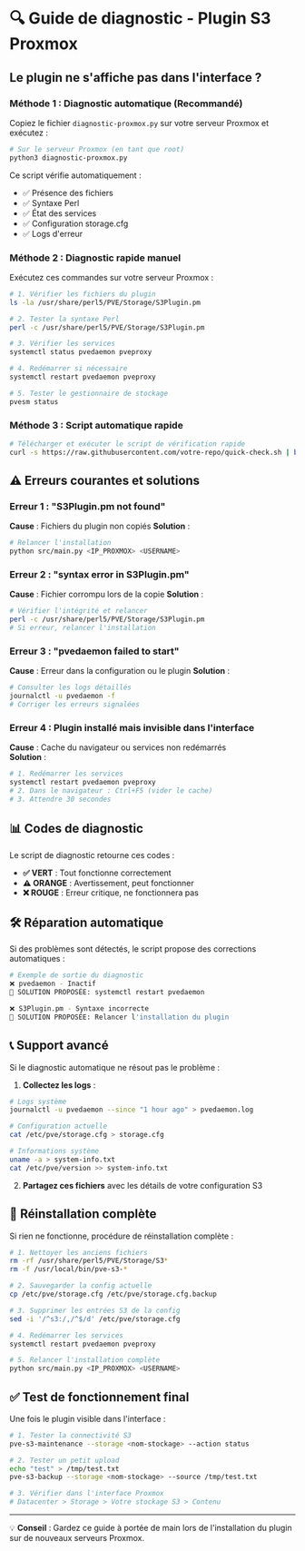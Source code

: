 # 🔍 Guide de diagnostic - Plugin S3 Proxmox

## Le plugin ne s'affiche pas dans l'interface ?

### Méthode 1 : Diagnostic automatique (Recommandé)

Copiez le fichier `diagnostic-proxmox.py` sur votre serveur Proxmox et exécutez :

```bash
# Sur le serveur Proxmox (en tant que root)
python3 diagnostic-proxmox.py
```

Ce script vérifie automatiquement :
- ✅ Présence des fichiers
- ✅ Syntaxe Perl
- ✅ État des services  
- ✅ Configuration storage.cfg
- ✅ Logs d'erreur

### Méthode 2 : Diagnostic rapide manuel

Exécutez ces commandes sur votre serveur Proxmox :

```bash
# 1. Vérifier les fichiers du plugin
ls -la /usr/share/perl5/PVE/Storage/S3Plugin.pm

# 2. Tester la syntaxe Perl
perl -c /usr/share/perl5/PVE/Storage/S3Plugin.pm

# 3. Vérifier les services
systemctl status pvedaemon pveproxy

# 4. Redémarrer si nécessaire
systemctl restart pvedaemon pveproxy

# 5. Tester le gestionnaire de stockage
pvesm status
```

### Méthode 3 : Script automatique rapide

```bash
# Télécharger et exécuter le script de vérification rapide
curl -s https://raw.githubusercontent.com/votre-repo/quick-check.sh | bash
```

## ⚠️ Erreurs courantes et solutions

### Erreur 1 : "S3Plugin.pm not found"
**Cause** : Fichiers du plugin non copiés
**Solution** : 
```bash
# Relancer l'installation
python src/main.py <IP_PROXMOX> <USERNAME>
```

### Erreur 2 : "syntax error in S3Plugin.pm" 
**Cause** : Fichier corrompu lors de la copie
**Solution** :
```bash
# Vérifier l'intégrité et relancer
perl -c /usr/share/perl5/PVE/Storage/S3Plugin.pm
# Si erreur, relancer l'installation
```

### Erreur 3 : "pvedaemon failed to start"
**Cause** : Erreur dans la configuration ou le plugin
**Solution** :
```bash
# Consulter les logs détaillés
journalctl -u pvedaemon -f
# Corriger les erreurs signalées
```

### Erreur 4 : Plugin installé mais invisible dans l'interface
**Cause** : Cache du navigateur ou services non redémarrés  
**Solution** :
```bash
# 1. Redémarrer les services
systemctl restart pvedaemon pveproxy
# 2. Dans le navigateur : Ctrl+F5 (vider le cache)
# 3. Attendre 30 secondes
```

## 📊 Codes de diagnostic

Le script de diagnostic retourne ces codes :

- **✅ VERT** : Tout fonctionne correctement
- **⚠️ ORANGE** : Avertissement, peut fonctionner  
- **❌ ROUGE** : Erreur critique, ne fonctionnera pas

## 🛠️ Réparation automatique

Si des problèmes sont détectés, le script propose des corrections automatiques :

```bash
# Exemple de sortie du diagnostic
❌ pvedaemon - Inactif
🔧 SOLUTION PROPOSÉE: systemctl restart pvedaemon

❌ S3Plugin.pm - Syntaxe incorrecte  
🔧 SOLUTION PROPOSÉE: Relancer l'installation du plugin
```

## 📞 Support avancé

Si le diagnostic automatique ne résout pas le problème :

1. **Collectez les logs** :
```bash
# Logs système
journalctl -u pvedaemon --since "1 hour ago" > pvedaemon.log

# Configuration actuelle  
cat /etc/pve/storage.cfg > storage.cfg

# Informations système
uname -a > system-info.txt
cat /etc/pve/version >> system-info.txt
```

2. **Partagez ces fichiers** avec les détails de votre configuration S3

## 🔄 Réinstallation complète

Si rien ne fonctionne, procédure de réinstallation complète :

```bash
# 1. Nettoyer les anciens fichiers
rm -rf /usr/share/perl5/PVE/Storage/S3*
rm -f /usr/local/bin/pve-s3-*

# 2. Sauvegarder la config actuelle
cp /etc/pve/storage.cfg /etc/pve/storage.cfg.backup

# 3. Supprimer les entrées S3 de la config
sed -i '/^s3:/,/^$/d' /etc/pve/storage.cfg

# 4. Redémarrer les services
systemctl restart pvedaemon pveproxy

# 5. Relancer l'installation complète
python src/main.py <IP_PROXMOX> <USERNAME>
```

## ✅ Test de fonctionnement final

Une fois le plugin visible dans l'interface :

```bash
# 1. Tester la connectivité S3
pve-s3-maintenance --storage <nom-stockage> --action status

# 2. Tester un petit upload
echo "test" > /tmp/test.txt
pve-s3-backup --storage <nom-stockage> --source /tmp/test.txt

# 3. Vérifier dans l'interface Proxmox
# Datacenter > Storage > Votre stockage S3 > Contenu
```

---

💡 **Conseil** : Gardez ce guide à portée de main lors de l'installation du plugin sur de nouveaux serveurs Proxmox.